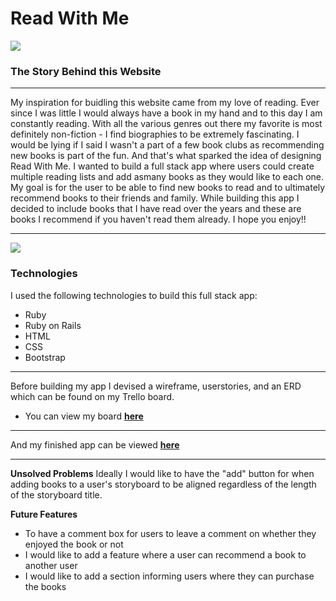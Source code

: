 # Read With Me

<img src="https://i.imgur.com/F2iSDay.png">

### The Story Behind this Website

---

My inspiration for buidling this website came from my love of reading. Ever since I was little I would always have a book in my hand and to this day
I am constantly reading. With all the various genres out there my favorite is most definitely non-fiction - I find biographies to be extremely fascinating.
I would be lying if I said I wasn't a part of a few book clubs as recommending new books is part of the fun. And that's what sparked the idea of designing
Read With Me. I wanted to build a full stack app where users could create multiple reading lists and add asmany books as they would like to each one. 
My goal is for the user to be able to find new books to read and to ultimately recommend books to their friends and family. While building this app I decided 
to include books that I have read over the years and these are books I recommend if you haven't read them already. I hope you enjoy!!

---
<img src="https://i.imgur.com/J0863Uu.png">

### Technologies
I used the following technologies to build this full stack app:
- Ruby
- Ruby on Rails
- HTML
- CSS
- Bootstrap

---

Before building my app I devised a wireframe, userstories, and an ERD which can be found on my Trello board.
- You can view my board **[here](https://trello.com/b/qEvKyfuF/project-2)**

---

And my finished app can be viewed **[here](https://read-w-mee.herokuapp.com/)**

---

**Unsolved Problems**
Ideally I would like to have the "add" button for when adding books to a user's storyboard to be aligned regardless of the length of the storyboard title.

**Future Features**
- To have a comment box for users to leave a comment on whether they enjoyed the book or not
- I would like to add a feature where a user can recommend a book to another user
- I would like to add a section informing users where they can purchase the books
